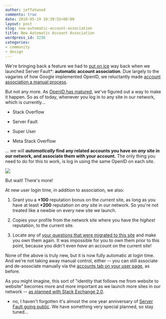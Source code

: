 ```yaml
---
author: jeffatwood
comments: true
date: 2010-05-19 10:39:52+00:00
layout: post
slug: new-automatic-account-association
title: New Automatic Account Association
wordpress_id: 3236
categories:
- community
- design
---
```



We're bringing back a feature we had to [put on ice](http://blog.stackoverflow.com/2009/04/googles-openids-are-unique-per-domain/) way back when we launched Server Fault*: **automatic account association**. Due largely to the vagaries of how Google implemented OpenID, we reluctantly made [account association a manual process](http://blog.stackoverflow.com/2009/07/cross-site-account-associations/).



But not any more. As [OpenID has matured](http://blog.stackoverflow.com/2010/04/openid-one-year-later/), we've figured out a way to make it happen. So as of today, whenever you log in to any site in our network, which is currently...




  * Stack Overflow

  * Server Fault

  * Super User

  * Meta Stack Overflow




... we will **_automatically_ find any related accounts you have on _any_ site in our network, and associate them with your account.** The only thing you need to do for this to work, is log in using the same OpenID on each site.



![](http://blog.stackoverflow.com/wp-content/uploads/auto-association.png)



But wait! There's more!



At new user login time, in addition to association, we also:







  1. Grant you a **+100** reputation bonus on the _current_ site, as long as you have at least **+200** reputation on _any_ site in our network. So you're not treated like a newbie on every new site we launch.

  2. Copies your profile from the network site where you have the _highest_ reputation, to the current site. 

  3. Locate any of [your questions that were migrated to this site](http://blog.stackoverflow.com/2009/07/migrate-questions-between-websites/) and make you own them again. It was impossible for you to own them prior to this point, because you didn't even _have_ an account on the current site!




None of the above is truly new, but it is now fully automatic at login time. And we're not taking away manual control, either -- you can still associate and de-associate manually via the [accounts tab on your user page](http://blog.stackoverflow.com/2009/07/cross-site-account-associations/), as before.



As you might imagine, this sort of "identity that follows me from website to website" becomes more and more important as we launch more sites in our network -- [as planned with Stack Exchange 2.0](http://blog.stackexchange.com/post/518474918/stack-exchange-2-0).



* no, I haven't forgotten it's almost the one year anniversary of [Server Fault going public](http://blog.stackoverflow.com/2009/05/server-fault-public-beta-launches/). We have something very special planned, so stay tuned...

